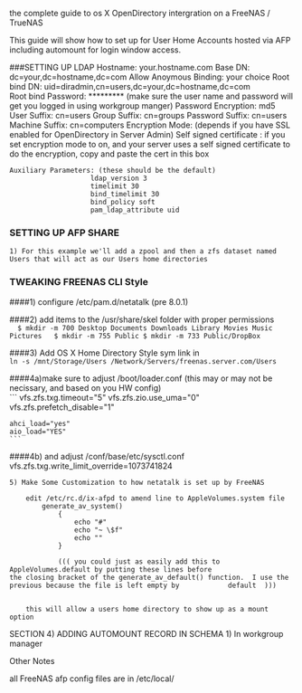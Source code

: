 the complete guide to os X OpenDirectory intergration on a FreeNAS / TrueNAS 

This guide will show how to set up for User Home Accounts hosted via AFP including
automount for login window access.

###SETTING UP LDAP
	Hostname: your.hostname.com
	Base DN: dc=your,dc=hostname,dc=com
	Allow Anoymous Binding: your choice
	Root bind DN: uid=diradmin,cn=users,dc=your,dc=hostname,dc=com  
	Root bind Password:  *********
		(make sure the user name and password will get you logged in using workgroup manger)
	Password Encryption: md5
	User Suffix:  cn=users
	Group Suffix: cn=groups
	Password Suffix: cn=users
	Machine Suffix:  cn=computers
	Encryption Mode:  (depends if you have SSL enabled for OpenDirectory in Server Admin)
	Self signed certificate :	if you set encryption mode to on,
								and your server uses a self signed 																						certificate to do the encryption,
								copy and paste the cert in this box
	
	Auxiliary Parameters: (these should be the default)
						ldap_version 3
						timelimit 30
						bind_timelimit 30
						bind_policy soft
						pam_ldap_attribute uid
	
### SETTING UP AFP SHARE
	1) For this example we'll add a zpool and then a zfs dataset named Users that will act as our Users home directories
	
	
### TWEAKING FREENAS CLI Style
####1) configure /etc/pam.d/netatalk  (pre 8.0.1)
	
####2) add items to the /usr/share/skel folder with proper permissions  
	```  
	$ mkdir -m 700 Desktop Documents Downloads Library Movies Music Pictures  
	$ mkdir -m 755 Public
	$ mkdir -m 733 Public/DropBox 
	```  

####3) Add OS X Home Directory Style sym link in  
	```
	ln -s /mnt/Storage/Users /Network/Servers/freenas.server.com/Users
	```		
				
####4a)make sure to adjust /boot/loader.conf  (this may or may not be necissary, and based on you HW config)  
	```
	vfs.zfs.txg.timeout="5"
	vfs.zfs.zio.use_uma="0"
	vfs.zfs.prefetch_disable="1"

	ahci_load="yes"
	aio_load="YES"
	```
	
####4b) and adjust /conf/base/etc/sysctl.conf
	vfs.zfs.txg.write_limit_override=1073741824

		
	5) Make Some Customization to how netatalk is set up by FreeNAS 
	
		edit /etc/rc.d/ix-afpd to amend line to AppleVolumes.system file
			generate_av_system()
				{
					echo "#"
					echo "~ \$f"
					echo ""
				}		
  
 				((( you could just as easily add this to AppleVolumes.default by putting these lines before 								the closing bracket of the generate_av_default() function.  I use the previous because the file is left empty by 			default  )))

  
		this will allow a users home directory to show up as a mount option

		

		
SECTION 4) ADDING AUTOMOUNT RECORD IN SCHEMA
	1) In workgroup manager





Other Notes

all FreeNAS afp config files are in /etc/local/

